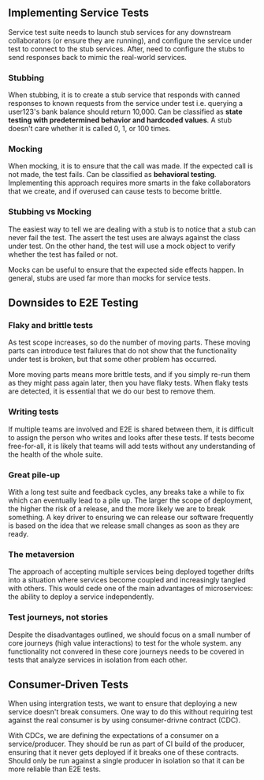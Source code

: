 ## Implementing Service Tests

Service test suite needs to launch stub services for any downstream collaborators (or ensure they are running), and configure the service under test to connect to the stub services. After, need to configure the stubs to send responses back to mimic the real-world services.

### Stubbing

When stubbing, it is to create a stub service that responds with canned responses to known requests from the service under test i.e. querying a user123's bank balance should return 10,000. Can be classified as **state testing with predetermined behavior and hardcoded values**. A stub doesn't care whether it is called 0, 1, or 100 times.

### Mocking

When mocking, it is to ensure that the call was made. If the expected call is not made, the test fails. Can be classified as **behavioral testing**. Implementing this approach requires more smarts in the fake collaborators that we create, and if overused can cause tests to become brittle.

### Stubbing vs Mocking

The easiest way to tell we are dealing with a stub is to notice that a stub can never fail the test. The assert the test uses are always against the class under test. On the other hand, the test will use a mock object to verify whether the test has failed or not.

Mocks can be useful to ensure that the expected side effects happen. In general, stubs are used far more than mocks for service tests.

## Downsides to E2E Testing

### Flaky and brittle tests

As test scope increases, so do the number of moving parts. These moving parts can introduce test failures that do not show that the functionality under test is broken, but that some other problem has occurred.

More moving parts means more brittle tests, and if you simply re-run them as they might pass again later, then you have flaky tests. When flaky tests are detected, it is essential that we do our best to remove them.

### Writing tests

If multiple teams are involved and E2E is shared between them, it is difficult to assign the person who writes and looks after these tests. If tests become free-for-all, it is likely that teams will add tests without any understanding of the health of the whole suite.

### Great pile-up

With a long test suite and feedback cycles, any breaks take a while to fix which can eventually lead to a pile up. The larger the scope of deployment, the higher the risk of a release, and the more likely we are to break something. A key driver to ensuring we can release our software frequently is based on the idea that we release small changes as soon as they are ready.

### The metaversion

The approach of accepting multiple services being deployed together drifts into a situation where services become coupled and increasingly tangled with others. This would cede one of the main advantages of microservices: the ability to deploy a service independently.

### Test journeys, not stories

Despite the disadvantages outlined, we should focus on a small number of core journeys (high value interactions) to test for the whole system. any functionality not convered in these core journeys needs to be covered in tests that analyze services in isolation from each other.

## Consumer-Driven Tests

When using intergration tests, we want to ensure that deploying a new service doesn't break consumers. One way to do this without requiring test against the real consumer is by using consumer-drivne contract (CDC).

With CDCs, we are defining the expectations of a consumer on a service/producer. They should be run as part of CI build of the producer, ensuring that it never gets deployed if it breaks one of these contracts. Should only be run against a single producer in isolation so that it can be more reliable than E2E tests.
